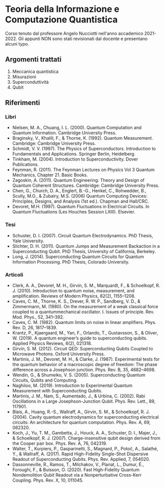 # Teoria della Informazione e Computazione Quantistica
Corso tenuto dal professore Angelo Nucciotti nell'anno accademico 2021-2022. Gli appunti NON sono stati revisionati dal docente e presentano alcuni typo.

## Argomenti trattati
1. Meccanica quantistica
2. Misurazioni
3. Superconduttività
4. Qubit

## Riferimenti
### Libri
- Nielsen, M. A., Chuang, I. L. (2000). Quantum Computation and Quantum Information. Cambridge University Press.
- Braginsky, V., Khalili, F., & Thorne, K. (1992). Quantum Measurement. Cambridge: Cambridge University Press.
- Schmidt, V. V. (1997). The Physics of Superconductors. Introduction to Fundamentals and Applications. Springer Berlin, Heidelberg.
- Tinkham, M. (2004). Introduction to Superconductivity. Dover Publications.
- Feynman, R. (2011). The Feynman Lectures on Physics Vol 3 Quantum Mechanics, Chapter 21. Basic Books.
- Zagoskin, A. (2011). Quantum Engineering: Theory and Design of Quantum Coherent Structures. Cambridge: Cambridge University Press.
- Chen, G., Church, D. A., Englert, B.-G., Henkel, C., Rohwedder, B., Scully, M.O., & Zubairy, M.S. (2006) Quantum Computing Devices: Principles, Designs, and Analysis (1st ed.). Chapman and Hall/CRC.
- Devoret, M.H. (1997). Quantum Fluctuations in Electrical Circuits. In Quantum Fluctuations (Les Houches Session LXIII). Elsevier.

### Tesi
- Schuster, D. I. (2007). Circuit Quantum Electrodynamics. PhD Thesis, Yale University.
- Slichter, D. H. (2011). Quantum Jumps and Measurement Backaction in a Superconducting Qubit. PhD Thesis, University of California, Berkeley.
- Long, J. (2014). Superconducting Quantum Circuits for Quantum Information Processing. PhD Thesis, Colorado University.

### Articoli
- Clerk, A. A., Devoret, M. H., Girvin, S. M., Marquardt, F., & Schoelkopf, R. J. (2010). Introduction to quantum noise, measurement, and amplification. Reviews of Modern Physics, 82(2), 1155–1208.
- Caves, C. M., Thorne, K. S., Drever, R. W. P., Sandberg, V. D., & Zimmermann, M. (1980). On the measurement of a weak classical force coupled to a quantummechanical oscillator. I. Issues of principle. Rev. Mod. Phys., 52, 341–392.
- Caves, C. M. (1982). Quantum limits on noise in linear amplifiers. Phys. Rev. D, 26, 1817–1839.
- Krantz, P., Kjaergaard, M., Yan, F., Orlando, T., Gustavsson, S., & Oliver, W. (2019). A quantum engineer’s guide to superconducting qubits. Applied Physics Reviews, 6(2), 021318.
- Girvin, S. M. (2012). Circuit QED: Superconducting Qubits Coupled to Microwave Photons. Oxford University Press.
- Martinis, J. M., Devoret, M. H., & Clarke, J. (1987). Experimental tests for the quantum behavior of a macroscopic degree of freedom: The phase difference across a Josephson junction. Phys. Rev. B, 35, 4682–4698.
- Wendin, G., & Shumeiko, V. S. (2005). Superconducting Quantum Circuits, Qubits and Computing.
- Naghiloo, M. (2019). Introduction to Experimental Quantum Measurement with Superconducting Qubits.
- Martinis, J. M., Nam, S., Aumentado, J., & Urbina, C. (2002). Rabi Oscillations in a Large Josephson-Junction Qubit. Phys. Rev. Lett., 89, 117901.
- Blais, A., Huang, R.-S., Wallraff, A., Girvin, S. M., & Schoelkopf, R. J. (2004). Cavity quantum electrodynamics for superconducting electrical circuits: An architecture for quantum computation. Phys. Rev. A, 69, 062320.
- Koch, J., Yu, T. M., Gambetta, J., Houck, A. A., Schuster, D. I., Majer, J., & Schoelkopf, R. J. (2007). Charge-insensitive qubit design derived from the Cooper pair box. Phys. Rev. A, 76, 042319.
- Walter, T., Kurpiers, P., Gasparinetti, S., Magnard, P., Potoč, A., Salathé, Y., & Wallraff, A. (2017). Rapid High-Fidelity Single-Shot Dispersive Readout of Superconducting Qubits. Phys. Rev. Applied, 7, 054020.
- Dassonneville, R., Ramos, T., Milchakov, V., Planat, L., Dumur, É., Foroughi, F., & Buisson, O. (2020). Fast High-Fidelity Quantum Nondemolition Qubit Readout via a Nonperturbative Cross-Kerr Coupling. Phys. Rev. X, 10, 011045.
